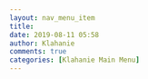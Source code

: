 ```yaml
---
layout: nav_menu_item
title: 
date: 2019-08-11 05:58
author: Klahanie
comments: true
categories: [Klahanie Main Menu]
---
```

 
